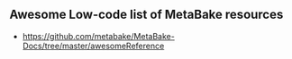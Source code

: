 
## Awesome Low-code list of MetaBake resources

- https://github.com/metabake/MetaBake-Docs/tree/master/awesomeReference